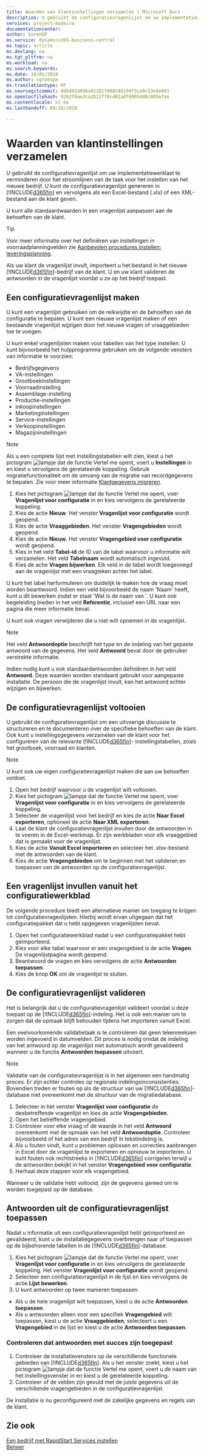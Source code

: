 ```yaml
---
title: Waarden van klantinstellingen verzamelen | Microsoft Docs
description: U gebruikt de configuratievragenlijst om uw implementatiewerklast te verminderen door het stroomlijnen van de taak voor het instellen van het nieuwe bedrijf. U kunt de configuratievragenlijst genereren in Business Central en vervolgens als een Excel-bestand (.xls) of een XML-bestand aan de klant geven.
services: project-madeira
documentationcenter: 
author: SorenGP
ms.service: dynamics365-business-central
ms.topic: article
ms.devlang: na
ms.tgt_pltfrm: na
ms.workload: na
ms.search.keywords: 
ms.date: 10/01/2018
ms.author: sgroespe
ms.translationtype: HT
ms.sourcegitcommit: 9dbd92409ba02281f008246194f3ce0c53e4e001
ms.openlocfilehash: 0282f0ae3ca2b11ff8cd01adf69054d8c805e7ae
ms.contentlocale: nl-be
ms.lasthandoff: 09/28/2018

---
```

# <a name="gather-customer-setup-values"></a>Waarden van klantinstellingen verzamelen
U gebruikt de configuratievragenlijst om uw implementatiewerklast te verminderen door het stroomlijnen van de taak voor het instellen van het nieuwe bedrijf. U kunt de configuratievragenlijst genereren in [!INCLUDE[d365fin](includes/d365fin_md.md)] en vervolgens als een Excel-bestand (.xls) of een XML-bestand aan de klant geven.  

U kunt alle standaardwaarden in een vragenlijst aanpassen aan de behoeften van de klant.  

> [!TIP]  
>  Voor meer informatie over het definiëren van instellingen in voorraadplanningvelden zie [Aanbevolen procedures instellen: leveringsplanning](setup-best-practices-supply-planning.md).  

Als uw klant de vragenlijst invult, importeert u het bestand in het nieuwe [!INCLUDE[d365fin](includes/d365fin_md.md)]-bedrijf van de klant. U en uw klant valideren de antwoorden in de vragenlijst voordat u ze op het bedrijf toepast.

## <a name="to-create-a-configuration-questionnaire"></a>Een configuratievragenlijst maken
U kunt een vragenlijst gebruiken om de reikwijdte en de behoeften van de configuratie te bepalen. U kunt een nieuwe vragenlijst maken of een bestaande vragenlijst wijzigen door het nieuwe vragen of vraaggebieden toe te voegen.  

 U kunt enkel vragenlijsten maken voor tabellen van het type instellen. U kunt bijvoorbeeld het hulpprogramma gebruiken om de volgende vensters van informatie te voorzien:  

-   Bedrijfsgegevens  
-   VA-instellingen  
-   Grootboekinstellingen  
-   Voorraadinstelling  
-   Assemblage-instelling
-   Productie-instellingen  
-   Inkoopinstellingen  
-   Marketinginstellingen  
-   Service-instellingen  
-   Verkoopinstellingen  
-   Magazijninstellingen  

> [!NOTE]  
>  Als u een complete lijst met instellingstabellen wilt zien, kiest u het pictogram ![lampje dat de functie Vertel me opent](media/ui-search/search_small.png "Vertel me wat u wilt doen"), voert u **Instellingen** in en kiest u vervolgens de gerelateerde koppeling. Gebruik migratiefunctionaliteit om de omvang van de migratie van recordgegevens te bepalen. Zie voor meer informatie [Klantgegevens migreren](admin-migrate-customer-data.md).  

1. Kies het pictogram ![lampje dat de functie Vertel me opent](media/ui-search/search_small.png "Vertel me wat u wilt doen"), voer **Vragenlijst voor configuratie** in en kies vervolgens de gerelateerde koppeling.  
2. Kies de actie **Nieuw**. Het venster **Vragenlijst voor configuratie** wordt geopend.  
3. Kies de actie **Vraaggebieden**. Het venster **Vragengebieden** wordt geopend.  
4. Kies de actie **Nieuw**. Het venster **Vragengebied voor configuratie** wordt geopend.  
5. Kies in het veld **Tabel-id** de ID van de tabel waarvoor u informatie wilt verzamelen. Het veld **Tabelnaam** wordt automatisch ingevuld.  
6. Kies de actie **Vragen bijwerken**. Elk veld in de tabel wordt toegevoegd aan de vragenlijst met een vraagteken achter het label.

U kunt het label herformuleren om duidelijk te maken hoe de vraag moet worden beantwoord. Indien een veld bijvoorbeeld de naam 'Naam' heeft, kunt u dit bewerken zodat er staat 'Wat is de naam van <data being collected>'. U kunt ook begeleiding bieden in het veld **Referentie**, inclusief een URL naar een pagina die meer informatie bevat.  

U kunt ook vragen verwijderen die u niet wilt opnemen in de vragenlijst.  

> [!NOTE]  
>  Het veld **Antwoordoptie** beschrijft het type en de indeling van het gepaste antwoord van de gegevens. Het veld **Antwoord** bevat door de gebruiker verstrekte informatie.  
>   
>  Indien nodig kunt u ook standaardantwoorden definiëren in het veld **Antwoord**. Deze waarden worden standaard gebruikt voor aangepaste installatie. De persoon die de vragenlijst invult, kan het antwoord echter wijzigen en bijwerken.  

## <a name="to-complete-the-configuration-questionnaire"></a>De configuratievragenlijst voltooien
U gebruikt de configuratievragenlijst om een uitvoerige discussie te structureren en te documenteren over de specifieke behoeften van de klant. Ook kunt u instellingsgegevens verzamelen van de klant voor het configureren van de relevante [!INCLUDE[d365fin](includes/d365fin_md.md)]- instellingstabellen, zoals het grootboek, voorraad en klanten.  

> [!NOTE]  
>  U kunt ook uw eigen configuratievragenlijst maken die aan uw behoeften voldoet.  

1. Open het bedrijf waarvoor u de vragenlijst wilt voltooien.
2. Kies het pictogram ![lampje dat de functie Vertel me opent](media/ui-search/search_small.png "Vertel me wat u wilt doen"), voer **Vragenlijst voor configuratie** in en kies vervolgens de gerelateerde koppeling.  
3. Selecteer de vragenlijst voor het bedrijf en kies de actie **Naar Excel exporteren**, optioneel de actie **Naar XML exporteren**.
4. Laat de klant de configuratievragenlijst invullen door de antwoorden in te voeren in de Excel-werkmap. Er zijn werkbladen voor elk vraaggebied dat is gemaakt voor de vragenlijst.   
5. Kies de actie **Vanuit Excel importeren** en selecteer het .xlsx-bestand met de antwoorden van de klant.  
6. Kies de actie **Vragengebieden** om te beginnen met het valideren en toepassen van de antwoorden op de configuratievragenlijst.  

## <a name="to-complete-a-questionnaire-from-the-configuration-worksheet"></a>Een vragenlijst invullen vanuit het configuratiewerkblad  
De volgende procedure biedt een alternatieve manier om toegang te krijgen tot configuratievragenlijsten. Hierbij wordt ervan uitgegaan dat het configuratiepakket dat u hebt opgegeven vragenlijsten bevat.  

1. Open het configuratiewerkblad nadat u een configuratiepakket hebt geïmporteerd.  
2. Kies voor elke tabel waarvoor er een vragengebied is de actie **Vragen**. De vragenlijstpagina wordt geopend.  
3. Beantwoord de vragen en kies vervolgens de actie **Antwoorden toepassen**.  
4. Kies de knop **OK** om de vragenlijst te sluiten.

## <a name="to-validate-the-configuration-questionnaire"></a>De configuratievragenlijst valideren
Het is belangrijk dat u de configuratievragenlijst valideert voordat u deze toepast op de [!INCLUDE[d365fin](includes/d365fin_md.md)]-indeling. Het is ook een manier om te zorgen dat de opmaak blijft behouden tijdens het importeren vanuit Excel.  

Een veelvoorkomende validatietaak is te controleren dat geen tekenreeksen worden ingevoerd in datumvelden. Dit proces is nodig omdat de indeling van het antwoord op de vragenlijst niet automatisch wordt gevalideerd wanneer u de functie **Antwoorden toepassen** uitvoert.  

> [!NOTE]  
>  Validatie van de configuratievragenlijst is in het algemeen een handmatig proces. Er zijn echter controles op regionale indelingsinconsistenties. Bovendien treden er fouten op als de structuur van uw [!INCLUDE[d365fin](includes/d365fin_md.md)]-database niet overeenkomt met de structuur van de migratiedatabase.  

1. Selecteer in het venster **Vragenlijst voor configuratie** de desbetreffende vragenlijst en kies de actie **Vragengebieden**.  
2. Open het betreffende vragengebied.  
3. Controleer voor elke vraag of de waarde in het veld **Antwoord** overeenkomt met de opmaak van het veld **Antwoordoptie**. Controleer bijvoorbeeld of het adres van een bedrijf in tekstindeling is.  
4. Als u fouten vindt, kunt u problemen oplossen en correcties aanbrengen in Excel door de vragenlijst te exporteren en opnieuw te importeren. U kunt fouten ook rechtstreeks in [!INCLUDE[d365fin](includes/d365fin_md.md)] corrigeren terwijl u de antwoorden bekijkt in het venster **Vragengebied voor configuratie**.  
5. Herhaal deze stappen voor elk vragengebied.  

Wanneer u de validatie hebt voltooid, zijn de gegevens gereed om te worden toegepast op de database.  

## <a name="to-apply-answers-from-the-configuration-questionnaire"></a>Antwoorden uit de configuratievragenlijst toepassen
Nadat u informatie uit een configuratievragenlijst hebt geïmporteerd en gevalideerd, kunt u de installatiegegevens overbrengen naar of toepassen op de bijbehorende tabellen in de [!INCLUDE[d365fin](includes/d365fin_md.md)]-database.  

1. Kies het pictogram ![lampje dat de functie Vertel me opent](media/ui-search/search_small.png "Vertel me wat u wilt doen"), voer **Vragenlijst voor configuratie** in en kies vervolgens de gerelateerde koppeling. Het venster **Vragenlijst voor configuratie** wordt geopend.  
2. Selecteer een configuratievragenlijst in de lijst en kies vervolgens de actie **Lijst bewerken**.  
3. U kunt antwoorden op twee manieren toepassen.  

- Als u de hele vragenlijst wilt toepassen, kiest u de actie **Antwoorden toepassen**.  
- Als u antwoorden alleen voor een specifiek **Vragengebied** wilt toepassen, kiest u de actie **Vraaggebieden**, selecteert u een **Vragengebied** in de lijst en kiest u de actie **Antwoorden toepassen**.  

### <a name="to-verify-that-answers-have-been-applied-successfully"></a>Controleren dat antwoorden met succes zijn toegepast  
1. Controleer de installatievensters op de verschillende functionele gebieden van [!INCLUDE[d365fin](includes/d365fin_md.md)]. Als u het venster zoekt, kiest u het pictogram ![lampje dat de functie Vertel me opent](media/ui-search/search_small.png "Vertel me wat u wilt doen"), voert u de naam van het instellingsvenster in en kiest u de gerelateerde koppeling.  
2. Controleer of de velden zijn gevuld met de juiste gegevens uit de verschillende vragengebieden in de configuratievragenlijst.  

De installatie is nu geconfigureerd met de zakelijke gegevens en regels van de klant.

## <a name="see-also"></a>Zie ook  
[Een bedrijf met RapidStart Services instellen](admin-set-up-a-company-with-rapidstart.md)  
[Beheer](admin-setup-and-administration.md)

